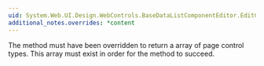 ```yaml
---
uid: System.Web.UI.Design.WebControls.BaseDataListComponentEditor.EditComponent(System.ComponentModel.ITypeDescriptorContext,System.Object,System.Windows.Forms.IWin32Window)
additional_notes.overrides: *content
---
```


<p>The <xref href="System.Windows.Forms.Design.WindowsFormsComponentEditor.GetComponentEditorPages"></xref> method must have been overridden to return a <xref href="System.Type"></xref> array of page control types. This array must exist in order for the <xref href="erload:System.Web.UI.Design.WebControls.BaseDataListComponentEditor.EditComponent"></xref> method to succeed.</p>


